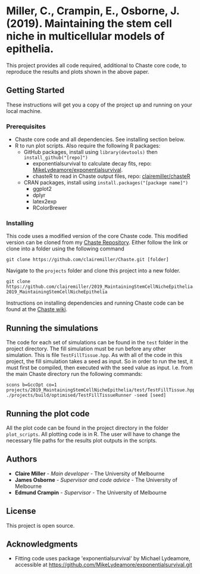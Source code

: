 # Miller, C., Crampin, E., Osborne, J. (2019). Maintaining the stem cell niche in multicellular models of epithelia.

This project provides all code required, additional to Chaste core code, to reproduce the results and plots shown in the above paper. 

## Getting Started

These instructions will get you a copy of the project up and running on your local machine.

### Prerequisites

* Chaste core code and all dependencies. See installing section below.
* R to run plot scripts. Also require the following R packages:
    * GitHub packages, install using `library(devtools)` then `install_github("[repo]")`
      * exponentialsurvival to calculate decay fits, repo: [MikeLydeamore/exponentialsurvival](https://github.com/MikeLydeamore/exponentialsurvival.git).
      * chasteR to read in Chaste output files, repo: [clairemiller/chasteR](https://github.com/clairemiller/chasteR)
    * CRAN packages, install using `install.packages("[package name]")`
      * ggplot2
      * dplyr
      * latex2exp
      * RColorBrewer

### Installing

This code uses a modified version of the core Chaste code. This modified version can be cloned from my [Chaste Repository](https://github.com/clairemiller/Chaste.git). Either follow the link or clone into a folder using the following command
```
git clone https://github.com/clairemiller/Chaste.git [folder]
```

Navigate to the `projects` folder and clone this project into a new folder.
```
git clone https://github.com/clairemiller/2019_MaintainingStemCellNicheEpithelia.git 2019_MaintainingStemCellNicheEpithelia
```

Instructions on installing dependencies and running Chaste code can be found at the [Chaste wiki](https://chaste.cs.ox.ac.uk/trac/wiki). 


## Running the simulations

The code for each set of simulations can be found in the `test` folder in the project directory. The fill simulation must be run before any other simulation. This is file `TestFillTissue.hpp`. As with all of the code in this project, the fill simulation takes a seed as input. So in order to run the test, it must first be compiled, then executed with the seed value as input. I.e. from the main Chaste directory run the following commands:
```
scons b=GccOpt co=1 projects/2019_MaintainingStemCellNicheEpithelia/test/TestFillTissue.hpp
./projects/build/optimised/TestFillTissueRunner -seed [seed]
```

## Running the plot code

All the plot code can be found in the project directory in the folder `plot_scripts`. All plotting code is in R. The user will have to change the necessary file paths for the results plot outputs in the scripts.

## Authors

* **Claire Miller** - *Main developer* - The University of Melbourne
* **James Osborne** - *Supervisor and code advice* - The University of Melbourne
* **Edmund Crampin** - *Supervisor* - The University of Melbourne

## License

This project is open source. 

## Acknowledgments

* Fitting code uses package 'exponentialsurvival' by Michael Lydeamore, accessible at https://github.com/MikeLydeamore/exponentialsurvival.git


